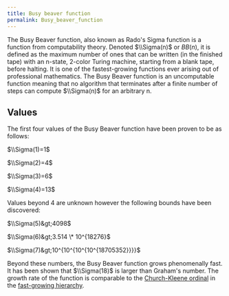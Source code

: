 ```yaml
---
title: Busy beaver function
permalink: Busy_beaver_function
---
```












The Busy Beaver function, also known as Rado's Sigma function is a
function from computability theory. Denoted $\\Sigma(n)$ or $BB(n)$, it
is defined as the maximum number of ones that can be written (in the
finished tape) with an n-state, 2-color Turing machine, starting from a
blank tape, before halting. It is one of the fastest-growing functions
ever arising out of professional mathematics. The Busy Beaver function
is an uncomputable function meaning that no algorithm that terminates
after a finite number of steps can compute $\\Sigma(n)$ for an arbitrary
n.

## Values

The first four values of the Busy Beaver function have been proven to be
as follows:

$\\Sigma(1)=1$

$\\Sigma(2)=4$

$\\Sigma(3)=6$

$\\Sigma(4)=13$

Values beyond 4 are unknown however the following bounds have been
discovered:

$\\Sigma(5)&gt;4098$

$\\Sigma(6)&gt;3.514 \* 10^{18276}$

$\\Sigma(7)&gt;10^{10^{10^{10^{18705352}}}}$

Beyond these numbers, the Busy Beaver function grows phenomenally fast.
It has been shown that $\\Sigma(18)$ is larger than Graham's number. The
growth rate of the function is comparable to the [Church-Kleene
ordinal](Church-Kleene "Church-Kleene")
in the [fast-growing
hierarchy](Fast-growing_hierarchy "Fast-growing hierarchy").


